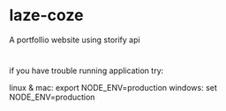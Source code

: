 # laze-coze
A portfollio website using storify api

#
if you have trouble running application try:

linux & mac: export NODE_ENV=production
windows: set NODE_ENV=production

